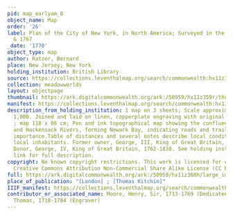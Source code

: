 ```yaml
---
pid: map_earlyam_8
object_name: Map
order: '26'
label: Plan of the City of New York, in North America; Surveyed in the Years 1766
  & 1767
_date: '1770'
object_type: map
author: Ratzer, Bernard
place: New Jersey; New York
holding_institution: British Library
source: https://collections.leventhalmap.org/search/commonwealth:hx11z359r
collection: meadowworlds
layout: objectpage
thumbnail: https://ark.digitalcommonwealth.org/ark:/50959/hx11z359r/thumbnail
manifest: https://collections.leventhalmap.org/search/commonwealth:hx11z359r/manifest
description_from_holding_institution: 1 map on 3 sheets; Scale approximately 1 to
  1,000. Joined and laid on linen, copperplate engraving with original hand colour
  ; map 118 x 86 cm; Pen and ink topographical map showing the confluence of the Passaic
  and Hackensack Rivers, forming Newark Bay, indicating roads and trails of military
  importance.Table of distances and several notes describe local conditions and some
  local inhabitants. Former owner, George, III, King of Great Britain, 1738-1820.
  Donor, George, IV, King of Great Britain, 1762-1830. See holding institution source
  link for full description.
copyright: No known copyright restrictions. This work is licensed for use under a
  Creative Commons Attribution Non-Commercial Share Alike License (CC BY-NC-SA).
full: https://ark.digitalcommonwealth.org/ark:/50959/hx11z360h/large_image
place_of_publication: "[London] ; [Thomas Kitchin]"
IIIF_manifest: https://collections.leventhalmap.org/search/commonwealth:hx11z359r/manifest
contributor_or_associated_name: Moore, Henry, Sir, 1713-1769 (Dedicatee); Kitchin,
  Thomas, 1718-1784 (Engraver)
---
```

